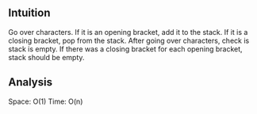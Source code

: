 ## Intuition 
Go over characters. If it is an opening bracket, add it to the stack. If it is a closing bracket, pop from the stack. After going over characters, check is stack is empty. If there was a closing bracket for each opening bracket, stack should be empty.

## Analysis
Space: O(1)
Time: O(n)